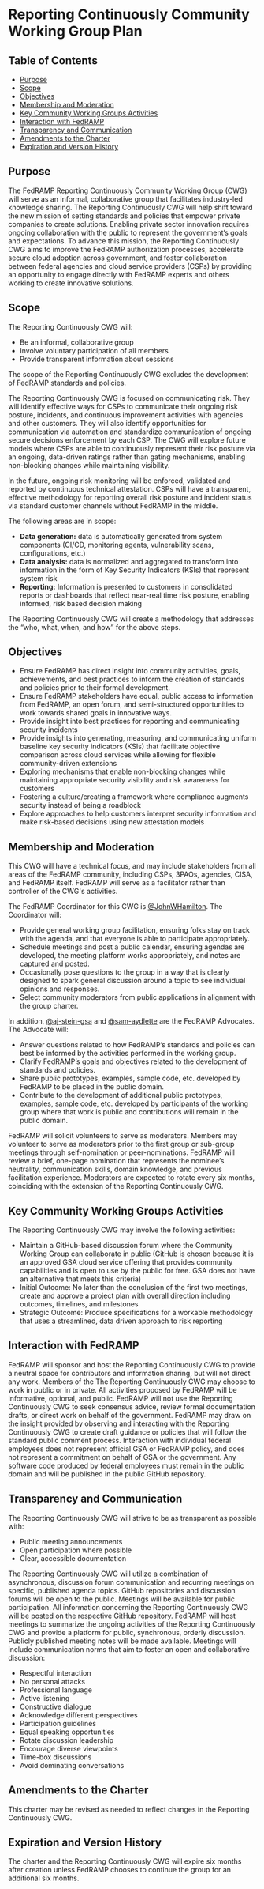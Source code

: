# Reporting Continuously Community Working Group Plan

## Table of Contents 
- [Purpose](#purpose)
- [Scope](#scope)
- [Objectives](#objectives)
- [Membership and Moderation](#membership-and-moderation)
- [Key Community Working Groups Activities](#key-community-working-groups-activities)
- [Interaction with FedRAMP](#interaction-with-fedramp)
- [Transparency and Communication](#transparency-and-communication)
- [Amendments to the Charter](#amendments-to-the-charter)
- [Expiration and Version History](#expiration-and-version-history)


## Purpose
The FedRAMP Reporting Continuously Community Working Group (CWG) will serve as an informal, collaborative group that facilitates industry-led knowledge sharing. The Reporting Continuously CWG will help shift toward the new mission of setting standards and policies that empower private companies to create solutions. Enabling private sector innovation requires ongoing collaboration with the public to represent the government’s goals and expectations. To advance this mission, the Reporting Continuously CWG aims to improve the FedRAMP authorization processes, accelerate secure cloud adoption across government, and foster collaboration between federal agencies and cloud service providers (CSPs) by providing an opportunity to engage directly with FedRAMP experts and others working to create innovative solutions.

## Scope
The Reporting Continuously CWG will:
- Be an informal, collaborative group
- Involve voluntary participation of all members
- Provide transparent information about sessions

The scope of the Reporting Continuously CWG excludes the development of FedRAMP standards and policies.

The Reporting Continuously CWG is focused on communicating risk. They will identify effective ways for CSPs to communicate their ongoing risk posture, incidents, and continuous improvement activities with agencies and other customers. They will also identify opportunities for communication via automation and standardize communication of ongoing secure decisions enforcement by each CSP. The CWG will explore future models where CSPs are able to continuously represent their risk posture via an ongoing, data-driven ratings rather than gating mechanisms, enabling non-blocking changes while maintaining visibility.

In the future, ongoing risk monitoring will be enforced, validated and reported by continuous technical attestation. CSPs will have a transparent, effective methodology for reporting overall risk posture and incident status via standard customer channels without FedRAMP in the middle.

The following areas are in scope:
- **Data generation:** data is automatically generated from system components (CI/CD, monitoring agents, vulnerability scans, configurations, etc.)
- **Data analysis:** data is normalized and aggregated to transform into information in the form of Key Security Indicators (KSIs) that represent system risk
- **Reporting:** Information is presented to customers in consolidated reports or dashboards that reflect near-real time risk posture, enabling informed, risk based decision making

The Reporting Continuously CWG will create a methodology that addresses the “who, what, when, and how” for the above steps.


## Objectives
- Ensure FedRAMP has direct insight into community activities, goals, achievements, and best practices to inform the creation of standards and policies prior to their formal development.
- Ensure FedRAMP stakeholders have equal, public access to information from FedRAMP, an open forum, and semi-structured opportunities to work towards shared goals in innovative ways.
- Provide insight into best practices for reporting and communicating security incidents
- Provide insights into generating, measuring, and communicating uniform baseline key security indicators (KSIs) that facilitate objective comparison across cloud services while allowing for flexible community-driven extensions
- Exploring mechanisms that enable non-blocking changes while maintaining appropriate security visibility and risk awareness for customers
- Fostering a culture/creating a framework where compliance augments security instead of being a roadblock
- Explore approaches to help customers interpret security information and make risk-based decisions using new attestation models

## Membership and Moderation

This CWG will have a technical focus, and may include stakeholders from all areas of the FedRAMP community, including CSPs, 3PAOs, agencies, CISA, and FedRAMP itself. FedRAMP will serve as a facilitator rather than controller of the CWG's activities. 

The FedRAMP Coordinator for this CWG is [@JohnWHamilton](https://www.github.com/JohnWHamilton). The Coordinator will:
- Provide general working group facilitation, ensuring folks stay on track with the agenda, and that everyone is able to participate appropriately.
- Schedule meetings and post a public calendar, ensuring agendas are developed, the meeting platform works appropriately, and notes are captured and posted.
- Occasionally pose questions to the group in a way that is clearly designed to spark general discussion around a topic to see individual opinions and responses.
- Select community moderators from public applications in alignment with the group charter.

In addition, [@aj-stein-gsa](https://www.github.com/aj-stein-gsa) and [@sam-aydlette](https://www.github.com/sam-aydlette) are the FedRAMP Advocates. The Advocate will:
- Answer questions related to how FedRAMP’s standards and policies can best be informed by the activities performed in the working group.
- Clarify FedRAMP’s goals and objectives related to the development of standards and policies.
- Share public prototypes, examples, sample code, etc. developed by FedRAMP to be placed in the public domain.
- Contribute to the development of additional public prototypes, examples, sample code, etc. developed by participants of the working group where that work is public and contributions will remain in the public domain.

FedRAMP will solicit volunteers to serve as moderators. Members may volunteer to serve as moderators prior to the first group or sub-group meetings through self-nomination or peer-nominations. FedRAMP will review a brief, one-page nomination that represents the nominee’s neutrality, communication skills, domain knowledge, and previous facilitation experience. Moderators are expected to rotate every six months, coinciding with the extension of the Reporting Continuously CWG.


## Key Community Working Groups Activities
The Reporting Continuously CWG may involve the following activities:
- Maintain a GitHub-based discussion forum where the Community Working Group can collaborate in public (GitHub is chosen because it is an approved GSA cloud service offering that provides community capabilities and is open to use by the public for free. GSA does not have an alternative that meets this criteria)
- Initial Outcome: No later than the conclusion of the first two meetings, create and approve a project plan with overall direction including outcomes, timelines, and milestones
- Strategic Outcome: Produce specifications for a workable methodology that uses a streamlined, data driven approach to risk reporting


## Interaction with FedRAMP
FedRAMP will sponsor and host the Reporting Continuously CWG to provide a neutral space for contributors and information sharing, but will not direct any work. Members of the The Reporting Continuously CWG may choose to work in public or in private. All activities proposed by FedRAMP will be informative, optional, and public.
FedRAMP will not use the Reporting Continuously CWG to seek consensus advice, review formal documentation drafts, or direct work on behalf of the government. FedRAMP may draw on the insight provided by observing and interacting with the Reporting Continuously CWG to create draft guidance or policies that will follow the standard public comment process.
Interaction with individual federal employees does not represent official GSA or FedRAMP policy, and does not represent a commitment on behalf of GSA or the government.
Any software code produced by federal employees must remain in the public domain and will be published in the public GitHub repository.

## Transparency and Communication
The Reporting Continuously CWG will strive to be as transparent as possible with: 
- Public meeting announcements
- Open participation where possible
- Clear, accessible documentation

The Reporting Continuously CWG will utilize a combination of asynchronous, discussion forum communication and recurring meetings on specific, published agenda topics. GitHub repositories and discussion forums will be open to the public. Meetings will be available for public participation. All information concerning the Reporting Continuously CWG will be posted on the respective GitHub repository. FedRAMP will host meetings to summarize the ongoing activities of the Reporting Continuously CWG and provide a platform for public, synchronous, orderly discussion. Publicly published meeting notes will be made available.
Meetings will include communication norms that aim to foster an open and collaborative discussion:
- Respectful interaction
- No personal attacks
- Professional language
- Active listening
- Constructive dialogue
- Acknowledge different perspectives
- Participation guidelines
- Equal speaking opportunities
- Rotate discussion leadership
- Encourage diverse viewpoints
- Time-box discussions
- Avoid dominating conversations

## Amendments to the Charter
This charter may be revised as needed to reflect changes in the Reporting Continuously CWG.

## Expiration and Version History
The charter and the Reporting Continuously CWG will expire six months after creation unless FedRAMP chooses to continue the group for an additional six months.
